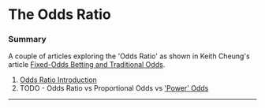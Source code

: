 The Odds Ratio
================

### Summary

A couple of articles exploring the 'Odds Ratio' as shown in Keith Cheung's article [Fixed-Odds Betting and Traditional Odds](http://www.sportstradingnetwork.com/article/fixed-odds-betting-traditional-odds/).

1.  [Odds Ratio Introduction](http://htmlpreview.github.io/?https://github.com/jamieayton/odds-ratio/blob/master/odds-ratio.html)
2.  TODO - Odds Ratio vs Proportional Odds vs ['Power' Odds](http://www.jmlr.org/papers/volume10/vovk09a/vovk09a.pdf)

------------------------------------------------------------------------
